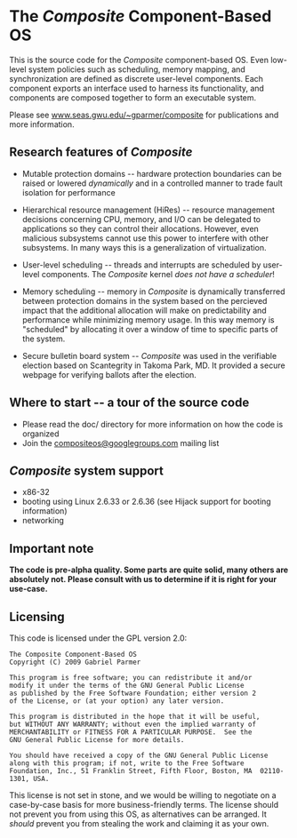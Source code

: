 The _Composite_ Component-Based OS
==================================

This is the source code for the _Composite_ component-based OS.  Even
low-level system policies such as scheduling, memory mapping, and
synchronization are defined as discrete user-level components.  Each
component exports an interface used to harness its functionality, and
components are composed together to form an executable system.

Please see www.seas.gwu.edu/~gparmer/composite for publications and
more information.

Research features of _Composite_
--------------------------------

- Mutable protection domains -- hardware protection boundaries can be
  raised or lowered _dynamically_ and in a controlled manner to trade
  fault isolation for performance

- Hierarchical resource management (HiRes) -- resource management
  decisions concerning CPU, memory, and I/O can be delegated to
  applications so they can control their allocations.  However, even
  malicious subsystems cannot use this power to interfere with other
  subsystems.  In many ways this is a generalization of
  virtualization.

- User-level scheduling -- threads and interrupts are scheduled by
  user-level components.  The _Composite_ kernel _does not have a
  scheduler_!

- Memory scheduling -- memory in _Composite_ is dynamically transferred
  between protection domains in the system based on the percieved
  impact that the additional allocation will make on predictability
  and performance while minimizing memory usage.  In this way memory
  is "scheduled" by allocating it over a window of time to specific
  parts of the system.

- Secure bulletin board system -- _Composite_ was used in the verifiable
  election based on Scantegrity in Takoma Park, MD.  It provided a
  secure webpage for verifying ballots after the election.

Where to start -- a tour of the source code
-------------------------------------------

- Please read the doc/ directory for more information on how the code
  is organized
- Join the compositeos@googlegroups.com mailing list

_Composite_ system support
--------------------------

- x86-32
- booting using Linux 2.6.33 or 2.6.36 (see Hijack support for booting
  information)
- networking

Important note
--------------

**The code is pre-alpha quality.  Some parts are quite solid, many
  others are absolutely not.  Please consult with us to determine if
  it is right for your use-case.**

Licensing
---------

This code is licensed under the GPL version 2.0:

```
The Composite Component-Based OS
Copyright (C) 2009 Gabriel Parmer

This program is free software; you can redistribute it and/or
modify it under the terms of the GNU General Public License
as published by the Free Software Foundation; either version 2
of the License, or (at your option) any later version.

This program is distributed in the hope that it will be useful,
but WITHOUT ANY WARRANTY; without even the implied warranty of
MERCHANTABILITY or FITNESS FOR A PARTICULAR PURPOSE.  See the
GNU General Public License for more details.

You should have received a copy of the GNU General Public License
along with this program; if not, write to the Free Software
Foundation, Inc., 51 Franklin Street, Fifth Floor, Boston, MA  02110-1301, USA.
```

This license is not set in stone, and we would be willing to negotiate
on a case-by-case basis for more business-friendly terms.  The license
should not prevent you from using this OS, as alternatives can be
arranged.  It _should_ prevent you from stealing the work and claiming
it as your own.
